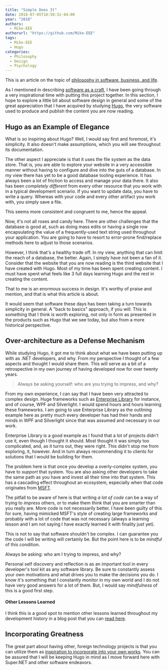 ```yaml
---
title: "Simple Does It"
date: 2018-07-05T10:58:52-04:00
year: "2018"
authors:
  - Mike-EEE
authorurl: "https://github.com/Mike-EEE"
tags:
  - Mike-EEE
  - Hugo
categories:
  - Philosophy
  - Design
  - Psychology
---
```


This is an article on the topic of [philosophy in software, business, and life](/2018/07/philosophy).

As I mentioned in describing [software as a craft](/2018/07/software-as-a-craft/), I have been going through a very inspirational time with putting this project together.  In this section, I hope to explore a little bit about software design in general and some of the great appreciation that I have acquired by studying [Hugo](https://gohugo.io/), the very software used to produce and publish the content you are now reading.

## Hugo as an Example of Elegance

What is so inspiring about Hugo?  Well, I would say first and foremost, it's simplicity.  It also doesn't make assumptions, which you will see throughout its documentation.

The other aspect I appreciate is that it uses the file system as the data store.  That is, you are able to explore your website in a very accessible manner without having to configure and dive into the guts of a database.  In my view there has yet to be a good database tooling experience.  It has always been a lot of friction to access and manage your data there.  It also has been *completely different* from every other resource that you work with in a typical development scenario.  If you want to update data, you have to write a query.  Whereas with your code and every other artifact you work with, you simply save a file. 

This seems more consistent and congruent to me, hence the appeal.

Now, it's not all roses and candy here.  There are other challenges that the database is good at, such as doing mass edits or having a single row encapsulating the value of a frequently-used text string used throughout your application.  You are going to have to resort to error-prone find/replace methods here to adjust to those scenarios.

However, I think that's a healthy trade off.  In my view, anything that can limit the reach of a database, the better.  Again, I simply have not been a fan of it.  Consider that the website that you are now reading is the third website that I have created with Hugo.  Most of my time has been spent creating content.  I must have spent what feels like 3 full days learning Hugo and the rest in creating the content.

That to me is an enormous success in design.  It's worthy of praise and mention, and that is what this article is about.

It would seem that software these days has been taking a turn towards simplicity in general.  A "back to basics" approach, if you will.  This is something that I think is worth exploring, not only in form as presented in the products such as Hugo that we see today, but also from a more historical perspective.

## Over-architecture as a Defense Mechanism

While studying Hugo, it got me to think about what we have been putting up with as .NET developers, and why.  From my perspective I thought of a few aspects and thought I would share them.  This will serve as a bit of a retrospective in my own journey of having developed now for over twenty years.

> Always be asking yourself: who are you trying to impress, and why?

From my own experience, I can say that I have been very attracted to complex design.  Huge frameworks such as [Enterprise Library](https://docs.microsoft.com/en-us/previous-versions/msp-n-p/ff648951(v=pandp.10)) for instance, and of course, WPF and Silverlight.  I would spend hours and hours learning these frameworks.  I am going to use Enterprise Library as the outlining example here as pretty much every developer has had their hands and minds in WPF and Silverlight since that was assumed and necessary in our work.

Enterprise Library is a good example as I found that a lot of projects didn't use it, even though I thought it should.  Most thought it was simply too complicated, and, as it turns out, they were right.  This didn't stop me from exploring, it, however.  And in turn always recommending it to clients for solutions that I would be building for them.

The problem here is that once you develop a overly-complex system, you have to *support* that system.  You are also asking other developers to take the same path as you have and invest all their time into that system.  This has a cascading effect throughout an ecosystem, especially when that code originates from [MSFT](https://blog.superdotnet.run/2018/06/msft-vs-ms/).

The pitfall to be aware of here is that writing *a lot of code* can be a way of trying to *impress* others, or to make them think that you are smarter than you really are.  More code is not necessarily better.  I have been guilty of this for sure, having mimicked MSFT's style of creating large frameworks and probably with a lot of code that was not necessary (always a learning lesson and I am not saying I have exactly learned it with finality just yet).

This is not to say that software shouldn't be complex.  I can guarantee you the code I will be writing will certainly be.  But the point here is to be *mindful* of this condition.

Always be asking: who am I trying to impress, and why?

Personal self discovery and reflection is as an important tool in every developer's tool kit as any software library.  Be sure to constantly assess your own motivations and what drives you to make the decisions you do.  I know it's something that I constantly monitor in my own world and I do not have very good answers for a lot of them.  But, I would say *mindfulness* of this is a good first step.

#### Other Lessons Learned

I think this is a good spot to mention other lessons learned throughout my development history in a blog post that you can [read here](https://blog.superdotnet.run/2018/06/hello-world-welcome-to-super.net-blog-dawg/#lessons-learned).

## Incorporating Greatness

The great part about having other, foreign technology projects is that you can utilize them as [inspiration to incorporate into your own works](https://en.wikipedia.org/wiki/Ren%C3%A9_Girard#Mimetic_desire).  You can be assured that I will be keeping Hugo in mind as I move forward here with Super.NET and other software endeavors.